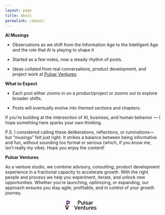 ```yaml
---
layout: page
title: About
permalink: /about/
---
```


<!-- <p>{{ site.description | escape }}</p> -->

**AI Musings**

- Observations as we shift from the Information Age to the Intelligent Age and the role that AI is playing to shape it

- Started as a few notes, now a steady rhythm of posts.

- Ideas collated from real conversations, product development, and project work at [Pulsar Ventures](https://pulsarventures.io).


**What to Expect**

- Each post either _zooms in_ on a product/project or _zooms out_ to explore broader shifts.

- Posts will eventually evolve into themed sections and chapters.


If you’re building at the intersection of AI, business, and human behavior — I hope something here sparks your own thinking.

P.S. I considered calling these deliberations, reflections, or ruminations—but “musings” felt just right. It strikes a balance between being informative and fun, without sounding too formal or serious (which, if you know me, isn’t really my vibe). Hope you enjoy the content!


**Pulsar Ventures**

As a venture studio, we combine advisory, consulting, product development experience in a fractional capacity to accelerate growth. With the right people and process we help you experiment, iterate, and unlock new opportunities. Whether you’re launching, optimizing, or expanding, our approach ensures you stay agile, profitable, and in control of your growth journey.


<img src="/assets/img/pv_logo_black_mid.png" alt="PVLogo" style="width: 25%; display: block; margin: 0 auto;">